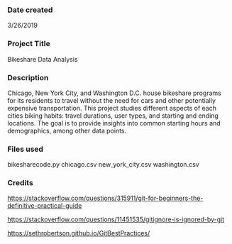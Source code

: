 ### Date created
3/26/2019

### Project Title
Bikeshare Data Analysis     

### Description
Chicago, New York City, and Washington D.C. house bikeshare programs for its residents to travel without the need for cars and other potentially expensive transportation.
This project studies different aspects of each cities biking habits: travel durations, user types, and starting and ending locations.
The goal is to provide insights into common starting hours and demographics, among other data points.

### Files used
bikesharecode.py
chicago.csv
new_york_city.csv
washington.csv


### Credits
https://stackoverflow.com/questions/315911/git-for-beginners-the-definitive-practical-guide

https://stackoverflow.com/questions/11451535/gitignore-is-ignored-by-git

https://sethrobertson.github.io/GitBestPractices/
